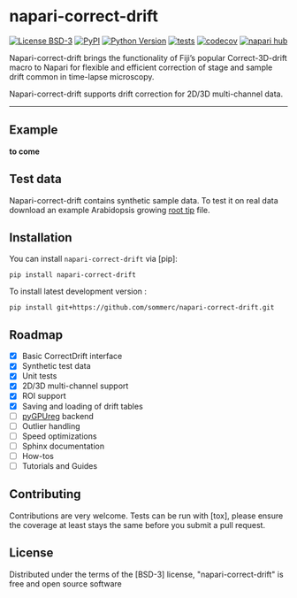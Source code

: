 # napari-correct-drift

[![License BSD-3](https://img.shields.io/pypi/l/napari-correct-drift.svg?color=green)](https://github.com/sommerc/napari-correct-drift/raw/main/LICENSE)
[![PyPI](https://img.shields.io/pypi/v/napari-correct-drift.svg?color=green)](https://pypi.org/project/napari-correct-drift)
[![Python Version](https://img.shields.io/pypi/pyversions/napari-correct-drift.svg?color=green)](https://python.org)
[![tests](https://github.com/sommerc/napari-correct-drift/workflows/tests/badge.svg)](https://github.com/sommerc/napari-correct-drift/actions)
[![codecov](https://codecov.io/gh/sommerc/napari-correct-drift/branch/main/graph/badge.svg)](https://codecov.io/gh/sommerc/napari-correct-drift)
[![napari hub](https://img.shields.io/endpoint?url=https://api.napari-hub.org/shields/napari-correct-drift)](https://napari-hub.org/plugins/napari-correct-drift)

Napari-correct-drift brings the functionality of Fiji’s popular Correct-3D-drift macro to Napari for flexible and efficient correction of stage and sample drift common in time-lapse microscopy.

Napari-correct-drift supports drift correction for 2D/3D multi-channel data.

----------------------------------
## Example

**to come**


## Test data
Napari-correct-drift contains synthetic sample data. To test it on real data download an example Arabidopsis growing [root tip](https://seafile.ist.ac.at/f/b05362d4f358430c8c59/?dl=1) file.

## Installation

You can install `napari-correct-drift` via [pip]:

    pip install napari-correct-drift



To install latest development version :

    pip install git+https://github.com/sommerc/napari-correct-drift.git

## Roadmap

- [x] Basic CorrectDrift interface
- [x] Synthetic test data
- [x] Unit tests
- [x] 2D/3D multi-channel support
- [x] ROI support
- [x] Saving and loading of drift tables
- [ ] [pyGPUreg](https://github.com/bionanopatterning/pyGPUreg) backend 
- [ ] Outlier handling 
- [ ] Speed optimizations
- [ ] Sphinx documentation
- [ ] How-tos
- [ ] Tutorials and Guides

## Contributing

Contributions are very welcome. Tests can be run with [tox], please ensure
the coverage at least stays the same before you submit a pull request.

## License

Distributed under the terms of the [BSD-3] license,
"napari-correct-drift" is free and open source software

